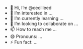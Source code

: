 - 👋 Hi, I’m @cecilleed
- 👀 I’m interested in ...
- 🌱 I’m currently learning ...
- 💞️ I’m looking to collaborate on ...
- 📫 How to reach me ...
- 😄 Pronouns: ...
- ⚡ Fun fact: ...

<!---
cecilleed/cecilleed is a ✨ special ✨ repository because its `README.md` (this file) appears on your GitHub profile.
You can click the Preview link to take a look at your changes.
--->
